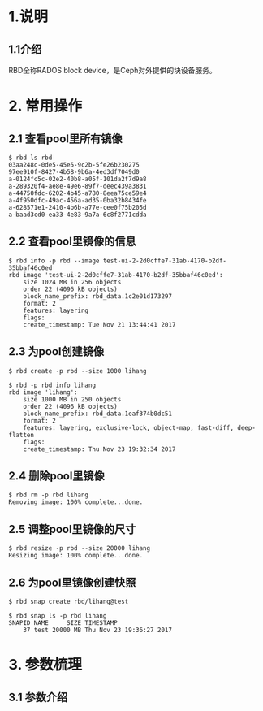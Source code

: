 # 1.说明
## 1.1介绍
RBD全称RADOS block device，是Ceph对外提供的块设备服务。

# 2. 常用操作
## 2.1 查看pool里所有镜像
```
$ rbd ls rbd
03aa248c-0de5-45e5-9c2b-5fe26b230275
97ee910f-8427-4b58-9b6a-4ed3df7049d0
a-0124fc5c-02e2-40b8-a05f-101da2f7d9a8
a-289320f4-ae8e-49e6-89f7-deec439a3831
a-44750fdc-6202-4b45-a780-8eea75ce59e4
a-4f950dfc-49ac-456a-ad35-0ba32b8434fe
a-628571e1-2410-4b6b-a77e-cee0f75b205d
a-baad3cd0-ea33-4e83-9a7a-6c8f2771cdda
```

## 2.2 查看pool里镜像的信息
```
$ rbd info -p rbd --image test-ui-2-2d0cffe7-31ab-4170-b2df-35bbaf46c0ed
rbd image 'test-ui-2-2d0cffe7-31ab-4170-b2df-35bbaf46c0ed':
    size 1024 MB in 256 objects
    order 22 (4096 kB objects)
    block_name_prefix: rbd_data.1c2e01d173297
    format: 2
    features: layering
    flags:
    create_timestamp: Tue Nov 21 13:44:41 2017
```

## 2.3 为pool创建镜像
```
$ rbd create -p rbd --size 1000 lihang
 
$ rbd -p rbd info lihang
rbd image 'lihang':
    size 1000 MB in 250 objects
    order 22 (4096 kB objects)
    block_name_prefix: rbd_data.1eaf374b0dc51
    format: 2
    features: layering, exclusive-lock, object-map, fast-diff, deep-flatten
    flags:
    create_timestamp: Thu Nov 23 19:32:34 2017
```

## 2.4 删除pool里镜像
```
$ rbd rm -p rbd lihang
Removing image: 100% complete...done.
```

## 2.5 调整pool里镜像的尺寸
```
$ rbd resize -p rbd --size 20000 lihang
Resizing image: 100% complete...done.
```

## 2.6 为pool里镜像创建快照
```
$ rbd snap create rbd/lihang@test
 
$ rbd snap ls -p rbd lihang
SNAPID NAME     SIZE TIMESTAMP
    37 test 20000 MB Thu Nov 23 19:36:27 2017
```

# 3. 参数梳理
## 3.1 参数介绍
